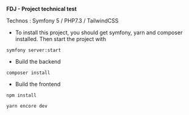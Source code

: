 **FDJ - Project technical test**

Technos : Symfony 5 / PHP7.3 / TailwindCSS


- To install this project, you should get symfony, yarn and composer installed.
Then start the project with

```symfony server:start```

- Build the backend

```composer install```

- Build the frontend

```npm install```

```yarn encore dev```